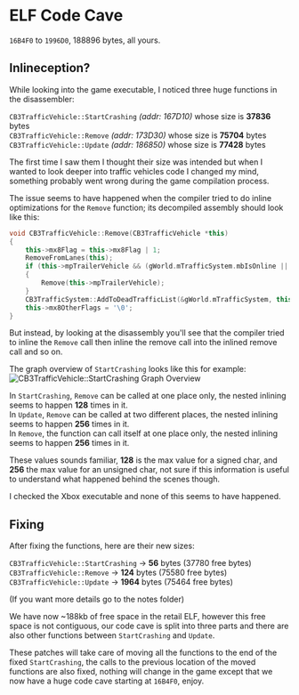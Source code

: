 # ELF Code Cave

`16B4F0` to `1996D0`, 188896 bytes, all yours.

## Inlineception?
While looking into the game executable, I noticed three huge functions in the disassembler:

`CB3TrafficVehicle::StartCrashing` *(addr: 167D10)* whose size is **37836** bytes\
`CB3TrafficVehicle::Remove` *(addr: 173D30)* whose size is **75704** bytes\
`CB3TrafficVehicle::Update` *(addr: 186850)* whose size is **77428** bytes

The first time I saw them I thought their size was intended but when I wanted to look deeper into traffic vehicles code I changed my mind, something probably went wrong during the game compilation process.

The issue seems to have happened when the compiler tried to do inline optimizations for the `Remove` function; its decompiled assembly should look like this:

```cpp
void CB3TrafficVehicle::Remove(CB3TrafficVehicle *this)
{
    this->mx8Flag = this->mx8Flag | 1;
    RemoveFromLanes(this);
    if (this->mpTrailerVehicle && (gWorld.mTrafficSystem.mbIsOnline || ((this->mx8OtherFlags & 2) == 0)))
    {
        Remove(this->mpTrailerVehicle);
    }
    CB3TrafficSystem::AddToDeadTrafficList(&gWorld.mTrafficSystem, this, true);
    this->mx8OtherFlags = '\0';
}
```

But instead, by looking at the disassembly you'll see that the compiler tried to inline the `Remove` call then inline the remove call into the inlined remove call and so on.

The graph overview of `StartCrashing` looks like this for example:
![CB3TrafficVehicle::StartCrashing Graph Overview](https://github.com/user-attachments/assets/1d7201e4-ce34-48e6-87f8-864931868c31)


In `StartCrashing`, `Remove` can be called at one place only, the nested inlining seems to happen **128** times in it.\
In `Update`, `Remove` can be called at two different places, the nested inlining seems to happen **256** times in it.\
In `Remove`, the function can call itself at one place only, the nested inlining seems to happen **256** times in it.

These values sounds familiar, **128** is the max value for a signed char, and **256** the max value for an unsigned char, not sure if this information is useful to understand what happened behind the scenes though.

I checked the Xbox executable and none of this seems to have happened.

## Fixing
After fixing the functions, here are their new sizes:

`CB3TrafficVehicle::StartCrashing` -> **56** bytes (37780 free bytes)\
`CB3TrafficVehicle::Remove` -> **124** bytes (75580 free bytes)\
`CB3TrafficVehicle::Update` -> **1964** bytes (75464 free bytes)

(If you want more details go to the notes folder)

We have now ~188kb of free space in the retail ELF, however this free space is not contiguous, our code cave is split into three parts and there are also other functions between `StartCrashing` and `Update`.

These patches will take care of moving all the functions to the end of the fixed `StartCrashing`, the calls to the previous location of the moved functions are also fixed, nothing will change in the game except that we now have a huge code cave starting at `16B4F0`, enjoy.
